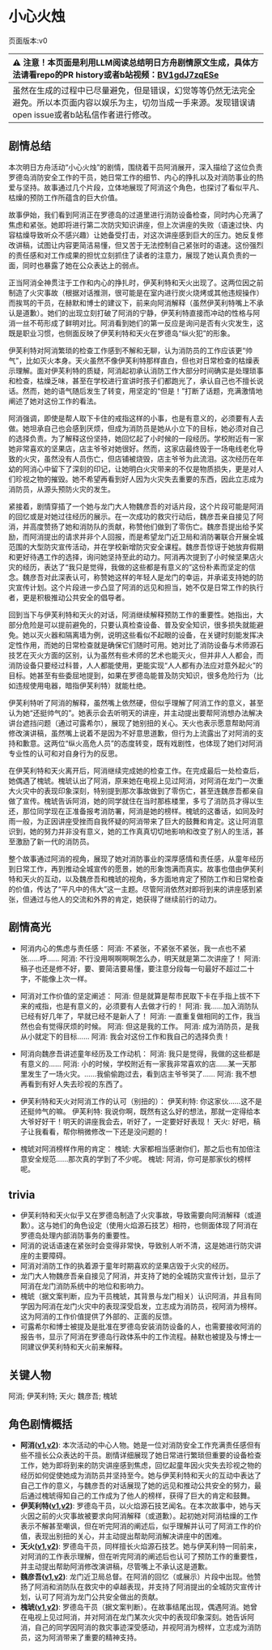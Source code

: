 # 小心火烛
页面版本:v0
 

| :warning: 注意！本页面是利用LLM阅读总结明日方舟剧情原文生成，具体方法请看repo的PR history或者b站视频：[BV1gdJ7zqESe](https://www.bilibili.com/video/BV1gdJ7zqESe/)         |
|:----------------------------|
| 虽然在生成的过程中已尽量避免，但是错误，幻觉等等仍然无法完全避免。所以本页面内容以娱乐为主，切勿当成一手来源。发现错误请open issue或者b站私信作者进行修改。|



## 剧情总结
本次明日方舟活动“小心火烛”的剧情，围绕着干员阿消展开，深入描绘了这位负责罗德岛消防安全工作的干员，她日常工作的细节、内心的挣扎以及对消防事业的热爱与坚持。故事通过几个片段，立体地展现了阿消这个角色，也探讨了看似平凡、枯燥的预防工作所蕴含的巨大价值。

故事伊始，我们看到阿消正在罗德岛的过道里进行消防设备检查，同时内心充满了焦虑和紧张。她即将进行第二次防灾知识讲座，但上次讲座的失败（语速过快、内容枯燥导致听众不感兴趣）让她备受打击，对这次讲座感到巨大的压力。她反复修改讲稿，试图让内容更简洁易懂，但又苦于无法控制自己紧张时的语速。这份强烈的责任感和对工作成果的担忧立刻抓住了读者的注意力，展现了她认真负责的一面，同时也暴露了她在公众表达上的弱点。

正当阿消全神贯注于工作和内心的挣扎时，伊芙利特和天火出现了。这两位因之前制造了火灾事故（根据对话推测，很可能是在室内进行炭火烧烤或其他违规操作）而挨骂的干员，在赫默和博士的建议下，前来向阿消解释（虽然伊芙利特嘴上不承认是道歉）。她们的出现立刻打破了阿消的宁静，伊芙利特直接而冲动的性格与阿消一丝不苟形成了鲜明对比。阿消看到她们的第一反应是询问是否有火灾发生，这既是职业习惯，也侧面反映了伊芙利特和天火在罗德岛“纵火犯”的形象。

伊芙利特对阿消繁琐的检查工作感到不解和无聊，认为消防员的工作应该更“帅气”，比如灭火本身。天火虽然不像伊芙利特那样直白，但也对日常检查的枯燥表示理解。面对伊芙利特的质疑，阿消起初承认消防工作大部分时间确实是处理琐事和检查，枯燥乏味，甚至在学校进行宣讲时孩子们都跑光了，承认自己也不擅长说话。然而，她的语气随后发生了转变，用坚定的“但是！”打断了话题，充满激情地阐述了她对这份工作的看法。

阿消强调，即使是帮人取下卡住的戒指这样的小事，也是有意义的，必须要有人去做。她坦承自己也会感到厌烦，但成为消防员是她从小立下的目标，她必须对自己的选择负责。为了解释这份坚持，她回忆起了小时候的一段经历。学校附近有一家她非常喜欢的坚果店，店主爷爷对她很好。然而，这家店最终毁于一场电线老化导致的火灾，虽然没有人员伤亡，但店铺被烧毁，店主爷爷为此流泪。这次经历在年幼的阿消心中留下了深刻的印记，让她明白火灾带来的不仅是物质损失，更是对人们珍视之物的摧毁。她不希望再看到好人因为火灾失去重要的东西，因此立志成为消防员，从源头预防火灾的发生。

紧接着，剧情穿插了一个她与龙门大人物魏彦吾的对话片段，这个片段可能是阿消的回忆或是对她过往经历的展示。在一次成功的救灾行动后，魏彦吾亲自接见了阿消，并高度赞扬了她和消防队的贡献，称赞他们做到了零伤亡。魏彦吾提出给予奖励，而阿消提出的请求并非个人回报，而是希望龙门近卫局和消防署联合开展全城范围的大型防灾宣传活动，并在学校新增防灾安全课程。魏彦吾惊讶于她放弃假期和更好待遇工作的选择，询问她坚持至此的动力。阿消再次提到了小时候坚果店火灾的经历，表达了“我只是觉得，我做的这些都是有意义的”这份朴素而坚定的信念。魏彦吾对此深表认可，称赞她这样的年轻人是龙门的幸运，并承诺支持她的防灾宣传计划。这个片段进一步凸显了阿消的远见和担当，她不仅是日常工作的执行者，更是积极推动公共安全的倡导者。

回到当下与伊芙利特和天火的对话，阿消继续解释预防工作的重要性。她指出，大部分危险是可以提前避免的，只要认真检查设备、普及安全知识，很多损失就能避免。她以灭火器和隔离墙为例，说明这些看似不起眼的设备，在关键时刻能发挥决定性作用，而她的日常检查就是确保它们随时可用。她对比了消防设备与术师源石技艺在灭火方面的区别，认为虽然有些术师的艺术也能灭火，但并非人人都会，而消防设备只要经过科普，人人都能使用，更能实现“人人都有办法应对意外起火”的目标。她甚至有些委屈地提到，如果在罗德岛能普及防灾知识，很多危险行为（比如违规使用电器，暗指伊芙利特）就能杜绝。

伊芙利特听了阿消的解释，虽然嘴上依然硬，但似乎理解了阿消工作的意义，甚至认为她“还挺帅气的”。她表示会去听明天的讲座，并主动提出要帮阿消想办法解决讲台遮挡问题（通过可露希尔），展现了她别扭的关心。天火也表示愿意帮助阿消修改演讲稿，虽然嘴上说着不是因为不好意思道歉，但行为上流露出了对阿消的支持和歉意。这两位“纵火高危人员”的态度转变，既有戏剧性，也体现了她们对阿消专业性的认可和对自身行为的反思。

在伊芙利特和天火离开后，阿消继续完成她的检查工作。在完成最后一处检查后，她偶遇了槐琥。槐琥认出了阿消，原来她在电视上见过阿消，对阿消在龙门一次重大火灾中的表现印象深刻，特别提到那次事故做到了零伤亡，甚至连魏彦吾都亲自做了宣传。槐琥告诉阿消，她的同学就住在当时那栋楼里，多亏了消防员才得以生还，那位同学现在正准备报考消防署，阿消是她的榜样。槐琥的这番话，如同及时雨一般，为正因讲座受挫而自我怀疑的阿消带来了巨大的鼓舞和肯定。这让阿消意识到，她的努力并非没有意义，她的工作真真切切地影响和改变了别人的生活，甚至激励了新一代的消防员。

整个故事通过阿消的视角，展现了她对消防事业的深厚感情和责任感，从童年经历到日常工作，再到推动全城宣传的愿景，她的形象饱满而真实。故事也借由伊芙利特和天火的互动，以及魏彦吾和槐琥的视角，多方面地肯定了预防工作和日常检查的价值，传达了“平凡中的伟大”这一主题。尽管阿消依然对即将到来的讲座感到紧张，但通过与他人的交流和外界的肯定，她获得了继续前行的动力。
## 剧情高光
-   阿消内心的焦虑与责任感：
    阿消: 不紧张，不紧张不紧张，我一点也不紧张......呼......
    阿消: 不行没用啊啊啊啊怎么办，明天就是第二次讲座了！
    阿消: 稿子也还是修不好，要、要简洁要易懂，要注意分段每一句最好不超过二十字，不能像上次一样。

-   阿消对工作价值的坚定阐述：
    阿消: 但是就算是帮市民取下卡在手指上拔不下来的戒指，也是有意义的，必须要有人去做才行的！
    阿消: 我......加入消防队已经有好几年了，早就已经不是新人了！
    阿消: 一直重复做相同的工作，我当然也会有觉得厌烦的时候。
    阿消: 但这是我的工作。
    阿消: 成为消防员，是我从小就定下的目标......
    阿消: 我会对这份工作和我自己的选择负责！

-   阿消向魏彦吾讲述童年经历及工作动机：
    阿消: 我只是觉得，我做的这些都是有意义的......
    阿消: 小的时候，学校附近有一家我非常喜欢的店......某一天那里发生了一场火灾。......我偷偷跑过去，看到店主爷爷哭了......
    阿消: 我不想再看到有好人失去珍视的东西了。

-   伊芙利特和天火对阿消工作的认可（别扭的）：
    伊芙利特: 你这家伙......这不是还挺帅气的嘛。
    伊芙利特: 我说你啊，既然有这么好的想法，那就一定得给本大爷好好干！明天的讲座我会去，听好了，一定要好好表现！
    天火: 好吧，稿子让我看看，帮你稍微修改一下还是没问题的！

-   槐琥对阿消榜样作用的肯定：
    槐琥: 大家都相当感谢你们，那之后也有加倍注意安全规范......那次真的学到了不少呢。
    槐琥: 阿消，你可是那家伙的榜样呢。
## trivia
*   伊芙利特和天火似乎又在罗德岛制造了火灾事故，导致需要向阿消解释（或道歉）。这与她们的角色设定（使用火焰源石技艺）相符，也侧面体现了阿消在罗德岛处理内部消防事务的重要性。
*   阿消的说话语速在紧张时会变得非常快，导致别人听不清，这是她进行防灾讲座的主要障碍。
*   阿消对消防工作的执着源于童年时期喜欢的坚果店毁于火灾的经历。
*   龙门大人物魏彦吾亲自接见了阿消，并支持了她的全城防灾宣传计划，显示了阿消在龙门消防系统中的地位和影响力。
*   槐琥（据文案判断，应为干员槐琥，其背景与龙门相关）认识阿消，并且有同学因为阿消在龙门火灾中的表现深受启发，立志成为消防员，视阿消为榜样。这为阿消的工作价值提供了外部的、正面的反馈。
*   可露希尔和博士被提及是批准在罗德岛安装消防设备的人，也需要接收阿消的报告书，显示了阿消在罗德岛行政体系中的工作流程。赫默也被提及与博士一同建议伊芙利特和天火前来解释。
## 关键人物
阿消; 伊芙利特; 天火; 魏彦吾; 槐琥
## 角色剧情概括
-   **阿消([v1](../chars/char_277_sqrrel.md),[v2](../char_v3/char_277_sqrrel.md))**: 本次活动的中心人物。她是一位对消防安全工作充满责任感但有些不擅长公众表达的干员。剧情详细展现了她日常进行繁琐但重要的设备检查工作，她为即将到来的防灾讲座感到焦虑，回忆起童年因火灾失去珍视之物的经历如何促使她成为消防员并坚持至今。她与伊芙利特和天火的互动中表达了自己工作的意义，与魏彦吾的对话展现了她的远见和推动公共安全的努力，最后通过槐琥得知自己的工作成为了他人的榜样，获得了巨大的肯定和鼓舞。
-   **伊芙利特([v1](../chars/char_134_ifrit.md),[v2](../char_v3/char_134_ifrit.md))**: 罗德岛干员，以火焰源石技艺闻名。在本次故事中，她与天火因之前的火灾事故被要求向阿消解释（或道歉）。起初她对阿消枯燥的工作表示不解甚至嘲讽，但在听完阿消的阐述后，似乎理解并认可了阿消工作的价值，表现出别扭的关心，并主动提出帮助阿消解决讲座中的困难。
-   **天火([v1](../chars/char_166_skfire.md),[v2](../char_v3/char_166_skfire.md))**: 罗德岛干员，同样擅长火焰源石技艺。她与伊芙利特一同前来，对阿消的工作表示理解，但在听完阿消的阐述后也认可了预防工作的重要性，并主动提出帮助阿消修改演讲稿，尽管嘴上不承认这是道歉。
-   **魏彦吾([v1](../chars/extended_char_wei_yan_wu.md),[v2](../char_v3/extended_char_wei_yan_wu.md))**: 龙门近卫局总督。在阿消的回忆（或展示）片段中出现。他赞扬了阿消和消防队在救灾中的卓越表现，并支持了阿消提出的全城防灾宣传计划，认可了阿消为龙门公共安全做出的贡献。
-   **槐琥([v1](../chars/char_243_waaifu.md),[v2](../char_v3/char_243_waaifu.md))**: 罗德岛干员（据文案判断）。在故事结尾出现，偶遇阿消。她曾在电视上见过阿消，并对阿消在龙门某次火灾中的表现印象深刻。她告诉阿消，自己的同学因阿消的救灾事迹深受感动，并视阿消为榜样，立志成为消防员，这为阿消带来了重要的精神支持。